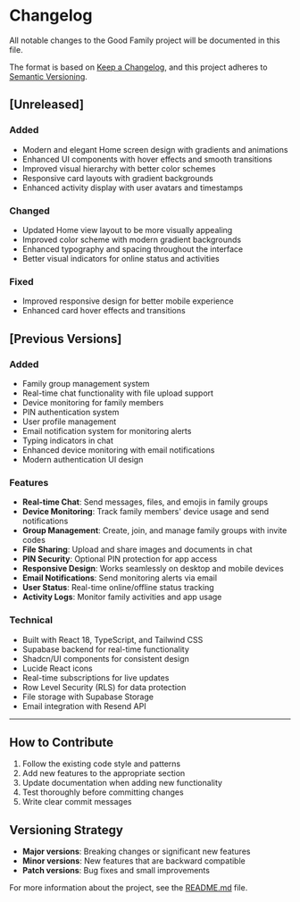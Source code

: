 
# Changelog

All notable changes to the Good Family project will be documented in this file.

The format is based on [Keep a Changelog](https://keepachangelog.com/en/1.0.0/),
and this project adheres to [Semantic Versioning](https://semver.org/spec/v2.0.0.html).

## [Unreleased]

### Added
- Modern and elegant Home screen design with gradients and animations
- Enhanced UI components with hover effects and smooth transitions
- Improved visual hierarchy with better color schemes
- Responsive card layouts with gradient backgrounds
- Enhanced activity display with user avatars and timestamps

### Changed
- Updated Home view layout to be more visually appealing
- Improved color scheme with modern gradient backgrounds
- Enhanced typography and spacing throughout the interface
- Better visual indicators for online status and activities

### Fixed
- Improved responsive design for better mobile experience
- Enhanced card hover effects and transitions

## [Previous Versions]

### Added
- Family group management system
- Real-time chat functionality with file upload support
- Device monitoring for family members
- PIN authentication system
- User profile management
- Email notification system for monitoring alerts
- Typing indicators in chat
- Enhanced device monitoring with email notifications
- Modern authentication UI design

### Features
- **Real-time Chat**: Send messages, files, and emojis in family groups
- **Device Monitoring**: Track family members' device usage and send notifications
- **Group Management**: Create, join, and manage family groups with invite codes
- **File Sharing**: Upload and share images and documents in chat
- **PIN Security**: Optional PIN protection for app access
- **Responsive Design**: Works seamlessly on desktop and mobile devices
- **Email Notifications**: Send monitoring alerts via email
- **User Status**: Real-time online/offline status tracking
- **Activity Logs**: Monitor family activities and app usage

### Technical
- Built with React 18, TypeScript, and Tailwind CSS
- Supabase backend for real-time functionality
- Shadcn/UI components for consistent design
- Lucide React icons
- Real-time subscriptions for live updates
- Row Level Security (RLS) for data protection
- File storage with Supabase Storage
- Email integration with Resend API

---

## How to Contribute

1. Follow the existing code style and patterns
2. Add new features to the appropriate section
3. Update documentation when adding new functionality
4. Test thoroughly before committing changes
5. Write clear commit messages

## Versioning Strategy

- **Major versions**: Breaking changes or significant new features
- **Minor versions**: New features that are backward compatible
- **Patch versions**: Bug fixes and small improvements

For more information about the project, see the [README.md](./README.md) file.
